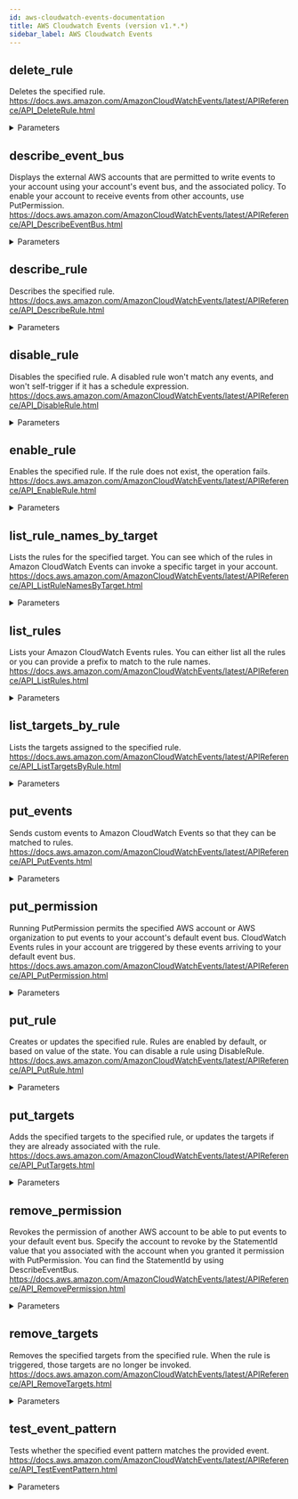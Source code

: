 ```yaml
---
id: aws-cloudwatch-events-documentation
title: AWS Cloudwatch Events (version v1.*.*)
sidebar_label: AWS Cloudwatch Events
---
```


## delete_rule

Deletes the specified rule. https://docs.aws.amazon.com/AmazonCloudWatchEvents/latest/APIReference/API_DeleteRule.html

<details><summary>Parameters</summary>

#### Name (required)

The name of the rule.

**Type:** STRING

#### Force

If this is a managed rule, created by an AWS service on your behalf, you must specify Force as True to delete the rule. This parameter is ignored for rules that are not managed rules. You can check  whether a rule is a managed rule by using DescribeRule or ListRules and checking the  ManagedBy field of the response.

**Type:** OBJECT

#### target

The actual name of the AWS API call. Do not replace the default value.

**Type:** STRING

</details>

## describe_event_bus

Displays the external AWS accounts that are permitted to write events to your account using your account's event bus, and the associated policy. To enable your account to receive events from other accounts, use PutPermission.  https://docs.aws.amazon.com/AmazonCloudWatchEvents/latest/APIReference/API_DescribeEventBus.html

<details><summary>Parameters</summary>

#### target

The actual name of the AWS API call. Do not replace the default value.

**Type:** STRING

</details>

## describe_rule

Describes the specified rule. https://docs.aws.amazon.com/AmazonCloudWatchEvents/latest/APIReference/API_DescribeRule.html

<details><summary>Parameters</summary>

#### Name (required)

The name of the rule.

**Type:** STRING

#### target

The actual name of the AWS API call. Do not replace the default value.

**Type:** STRING

</details>

## disable_rule

Disables the specified rule. A disabled rule won't match any events, and won't self-trigger if it has a schedule expression.  https://docs.aws.amazon.com/AmazonCloudWatchEvents/latest/APIReference/API_DisableRule.html

<details><summary>Parameters</summary>

#### Name (required)

The name of the rule.

**Type:** STRING

#### target

The actual name of the AWS API call. Do not replace the default value.

**Type:** STRING

</details>

## enable_rule

Enables the specified rule. If the rule does not exist, the operation fails. https://docs.aws.amazon.com/AmazonCloudWatchEvents/latest/APIReference/API_EnableRule.html

<details><summary>Parameters</summary>

#### Name (required)

The name of the rule.

**Type:** STRING

#### target

The actual name of the AWS API call. Do not replace the default value.

**Type:** STRING

</details>

## list_rule_names_by_target

Lists the rules for the specified target. You can see which of the rules in Amazon CloudWatch Events can invoke a specific target in your account.  https://docs.aws.amazon.com/AmazonCloudWatchEvents/latest/APIReference/API_ListRuleNamesByTarget.html

<details><summary>Parameters</summary>

#### TargetArn (required)

The Amazon Resource Name (ARN) of the target resource.

**Type:** STRING

#### Limit

The maximum number of results to return.

**Type:** INTEGER

#### NextToken

The token returned by a previous call to retrieve the next set of results.

**Type:** STRING

#### target

The actual name of the AWS API call. Do not replace the default value.

**Type:** STRING

</details>

## list_rules

Lists your Amazon CloudWatch Events rules. You can either list all the rules or you can provide a prefix to match to the rule names.  https://docs.aws.amazon.com/AmazonCloudWatchEvents/latest/APIReference/API_ListRules.html

<details><summary>Parameters</summary>

#### Limit

The maximum number of results to return.

**Type:** INTEGER

#### NamePrefix

The prefix matching the rule name.

**Type:** STRING

#### NextToken

The token returned by a previous call to retrieve the next set of results.

**Type:** STRING

#### target

The actual name of the AWS API call. Do not replace the default value.

**Type:** STRING

</details>

## list_targets_by_rule

Lists the targets assigned to the specified rule. https://docs.aws.amazon.com/AmazonCloudWatchEvents/latest/APIReference/API_ListTargetsByRule.html

<details><summary>Parameters</summary>

#### Rule (required)

The name of the rule.

**Type:** STRING

#### Limit

The maximum number of results to return.

**Type:** INTEGER

#### NextToken

The token returned by a previous call to retrieve the next set of results.

**Type:** STRING

#### target

The actual name of the AWS API call. Do not replace the default value.

**Type:** STRING

</details>

## put_events

Sends custom events to Amazon CloudWatch Events so that they can be matched to rules. https://docs.aws.amazon.com/AmazonCloudWatchEvents/latest/APIReference/API_PutEvents.html

<details><summary>Parameters</summary>

#### Entries (required)

The entry that defines an event in your system. You can specify several parameters for the entry such as the source and type of the event, resources associated with the event, and so on.

**Type:** ARRAY

#### target

The actual name of the AWS API call. Do not replace the default value.

**Type:** STRING

</details>

## put_permission

Running PutPermission permits the specified AWS account or AWS organization to put events to your account's default event bus. CloudWatch Events rules in your account are triggered by these events arriving to your default event bus.  https://docs.aws.amazon.com/AmazonCloudWatchEvents/latest/APIReference/API_PutPermission.html

<details><summary>Parameters</summary>

#### Action (required)

The action that you are enabling the other account to perform. Currently, this must be events:PutEvents.

**Type:** STRING

#### Principal (required)

The 12-digit AWS account ID that you are permitting to put events to your default event bus. Specify "*" to permit any account to put events to your default event bus. If you specify "*" without specifying Condition, avoid creating rules that may match undesirable events. To create  more secure rules, make sure that the event pattern for each rule contains an account  field with a specific account ID from which to receive events. Rules with an account field do not match any events sent from other accounts.

**Type:** STRING

#### StatementId (required)

An identifier string for the external account that you are granting permissions to. If you later want to revoke the permission for this external account, specify this StatementId when you run RemovePermission.

**Type:** STRING

#### Condition

This parameter enables you to limit the permission to accounts that  fulfill a certain condition, such as being a member of a certain AWS organization. For more information about AWS Organizations,  see What Is AWS Organizations in the AWS Organizations User Guide. If you specify Condition with an AWS organization ID, and specify "*" as the value for Principal, you grant permission to all the accounts in the named organization. The Condition is a JSON string which must contain Type, Key, and Value fields.

**Type:** OBJECT

#### target

The actual name of the AWS API call. Do not replace the default value.

**Type:** STRING

</details>

## put_rule

Creates or updates the specified rule. Rules are enabled by default, or based on value of the state. You can disable a rule using DisableRule.  https://docs.aws.amazon.com/AmazonCloudWatchEvents/latest/APIReference/API_PutRule.html

<details><summary>Parameters</summary>

#### Name (required)

The name of the rule that you are creating or updating.

**Type:** STRING

#### Description

A description of the rule.

**Type:** STRING

#### EventPattern

The event pattern. For more information, see Events and Event Patterns in the Amazon CloudWatch Events User Guide.

**Type:** STRING

#### RoleArn

The Amazon Resource Name (ARN) of the IAM role associated with the rule.

**Type:** STRING

#### ScheduleExpression

The scheduling expression. For example, "cron(0 20 * * ? *)" or "rate(5 minutes)".

**Type:** STRING

#### State

Indicates whether the rule is enabled or disabled.

**Type:** STRING

#### target

The actual name of the AWS API call. Do not replace the default value.

**Type:** STRING

</details>

## put_targets

Adds the specified targets to the specified rule, or updates the targets if they are already associated with the rule.  https://docs.aws.amazon.com/AmazonCloudWatchEvents/latest/APIReference/API_PutTargets.html

<details><summary>Parameters</summary>

#### Rule (required)

The name of the rule.

**Type:** STRING

#### Targets (required)

The targets to update or add to the rule.

**Type:** ARRAY

#### target

The actual name of the AWS API call. Do not replace the default value.

**Type:** STRING

</details>

## remove_permission

Revokes the permission of another AWS account to be able to put events to your default event bus. Specify the account to revoke by the StatementId value that you associated with the account when you granted it permission with PutPermission. You can find the StatementId by using DescribeEventBus.  https://docs.aws.amazon.com/AmazonCloudWatchEvents/latest/APIReference/API_RemovePermission.html

<details><summary>Parameters</summary>

#### StatementId (required)

The statement ID corresponding to the account that is no longer allowed to put events to the default event bus.

**Type:** STRING

#### target

The actual name of the AWS API call. Do not replace the default value.

**Type:** STRING

</details>

## remove_targets

Removes the specified targets from the specified rule. When the rule is triggered, those targets are no longer be invoked.  https://docs.aws.amazon.com/AmazonCloudWatchEvents/latest/APIReference/API_RemoveTargets.html

<details><summary>Parameters</summary>

#### Ids (required)

The IDs of the targets to remove from the rule.

**Type:** ARRAY

#### Rule (required)

The name of the rule.

**Type:** STRING

#### Force

If this is a managed rule, created by an AWS service on your behalf, you must specify Force as True to remove targets. This parameter is ignored for rules that are not managed rules. You can check whether a rule is a managed rule by using DescribeRule or ListRules and checking the ManagedBy field of the response.

**Type:** OBJECT

#### target

The actual name of the AWS API call. Do not replace the default value.

**Type:** STRING

</details>

## test_event_pattern

Tests whether the specified event pattern matches the provided event. https://docs.aws.amazon.com/AmazonCloudWatchEvents/latest/APIReference/API_TestEventPattern.html

<details><summary>Parameters</summary>

#### Event (required)

The event, in JSON format, to test against the event pattern.

**Type:** STRING

#### EventPattern (required)

The event pattern. For more information, see Events and Event Patterns in the Amazon CloudWatch Events User Guide.

**Type:** STRING

#### target

The actual name of the AWS API call. Do not replace the default value.

**Type:** STRING

</details>

